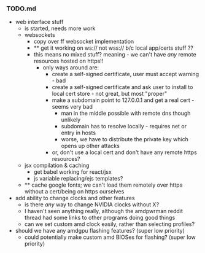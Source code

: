 ### TODO.md

- web interface stuff
  - is started, needs more work
  - websockets
    - copy over ff websocket implementation
    - ** get it working on ws:// not wss:// b/c local app/certs stuff ??
    - this means no mixed stuff? meaning - we can't have *any* remote resources hosted on https!!
      - only ways around are:
        - create a self-signed certificate, user must accept warning - bad
        - create a self-signed certificate and ask user to install to local cert store - not great, but most "proper"
        - make a subdomain point to 127.0.0.1 and get a real cert - seems very bad
        	- man in the middle possible with remote dns though unlikely
        	- subdomain has to resolve locally - requires net or entry in hosts
        	- worse, we have to distribute the private key which opens up other attacks
        - or, don't use a local cert and don't have any remote https resources?
  - jsx compilation & caching
    - get babel working for react/jsx
    - js variable replacing/ejs templates?
  - ** cache google fonts; we can't load them remotely over https without a cert/being on https ourselves
- add ability to change clocks and other features
  - is there *any* way to change NVIDIA clocks without X?
  - I haven't seen anything really, although the amdpwrman reddit thread had some links to other programs doing good things
  - can we set custom amd clock easily, rather than selecting profiles?
- should we have any amdgpu flashing features? (super low priority)
  - could potentially make custom amd BIOSes for flashing? (super low priority)